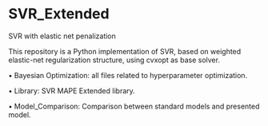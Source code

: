 # SVR_Extended
SVR with elastic net penalization

This repository is a Python implementation of SVR, based on weighted elastic-net regularization structure, using cvxopt as base solver.  

•	Bayesian Optimization: all files related to hyperparameter optimization.

•	Library: SVR MAPE Extended library.

•	Model_Comparison: Comparison between standard models and presented model.